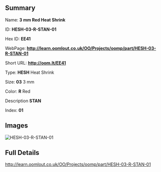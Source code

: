 

## Summary
 
Name: __3 mm Red Heat Shrink__

ID: __HESH-03-R-STAN-01__

Hex ID: __EE41__

WebPage: __http://learn.oomlout.co.uk/OO/Projects/oomp/part/HESH-03-R-STAN-01__

Short URL: __http://oom.lt/EE41__


Type: __HESH__ Heat Shrink 

Size: __03__ 3 mm 

Color: __R__ Red 

Description __STAN__  

Index: __01__


## Images
![HESH-03-R-STAN-01](http://oomlout.com/oomp-gen/parts/HESH-03-R-STAN-01/HESH-03-R-STAN-01_420.jpg)



## Full Details

 http://learn.oomlout.co.uk/OO/Projects/oomp/part/HESH-03-R-STAN-01















